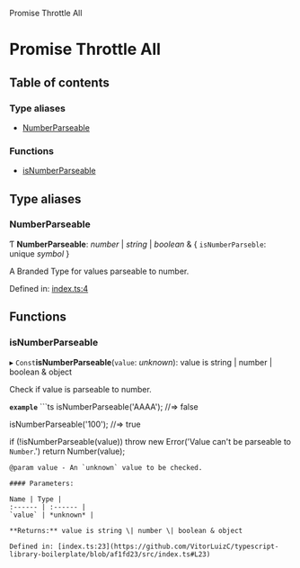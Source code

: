 Promise Throttle All

# Promise Throttle All

## Table of contents

### Type aliases

- [NumberParseable](README.md#numberparseable)

### Functions

- [isNumberParseable](README.md#isnumberparseable)

## Type aliases

### NumberParseable

Ƭ **NumberParseable**: *number* \| *string* \| *boolean* & { `isNumberParseble`: unique *symbol*  }

A Branded Type for values parseable to number.

Defined in: [index.ts:4](https://github.com/VitorLuizC/typescript-library-boilerplate/blob/af1fd23/src/index.ts#L4)

## Functions

### isNumberParseable

▸ `Const`**isNumberParseable**(`value`: *unknown*): value is string \| number \| boolean & object

Check if value is parseable to number.

**`example`** ```ts
isNumberParseable('AAAA');
//=> false

isNumberParseable('100');
//=> true

if (!isNumberParseable(value))
  throw new Error('Value can\'t be parseable to `Number`.')
return Number(value);
```
@param value - An `unknown` value to be checked.

#### Parameters:

Name | Type |
:------ | :------ |
`value` | *unknown* |

**Returns:** value is string \| number \| boolean & object

Defined in: [index.ts:23](https://github.com/VitorLuizC/typescript-library-boilerplate/blob/af1fd23/src/index.ts#L23)

